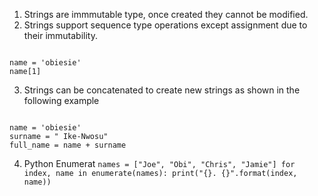 1. Strings are immmutable type, once created they cannot be modified.
2. Strings  support sequence type operations except assignment due to their immutability.
```

name = 'obiesie'
name[1]

```
3. Strings can be concatenated to create new strings as shown in the following example
```

name = 'obiesie'
surname = " Ike-Nwosu"
full_name = name + surname

```
4. Python Enumerat
``
names = ["Joe", "Obi", "Chris", "Jamie"]
for index, name in enumerate(names):
    print("{}. {}".format(index, name))
``